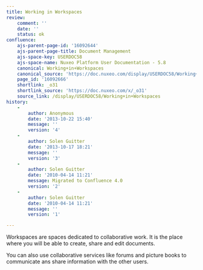 ```yaml
---
title: Working in Workspaces
review:
    comment: ''
    date: ''
    status: ok
confluence:
    ajs-parent-page-id: '16092644'
    ajs-parent-page-title: Document Management
    ajs-space-key: USERDOC58
    ajs-space-name: Nuxeo Platform User Documentation - 5.8
    canonical: Working+in+Workspaces
    canonical_source: 'https://doc.nuxeo.com/display/USERDOC58/Working+in+Workspaces'
    page_id: '16092666'
    shortlink: _o31
    shortlink_source: 'https://doc.nuxeo.com/x/_o31'
    source_link: /display/USERDOC58/Working+in+Workspaces
history:
    - 
        author: Anonymous
        date: '2013-10-22 15:40'
        message: ''
        version: '4'
    - 
        author: Solen Guitter
        date: '2013-10-17 18:21'
        message: ''
        version: '3'
    - 
        author: Solen Guitter
        date: '2010-04-14 11:21'
        message: Migrated to Confluence 4.0
        version: '2'
    - 
        author: Solen Guitter
        date: '2010-04-14 11:21'
        message: ''
        version: '1'

---
```

Workspaces are spaces dedicated to collaborative work. It is the place where you will be able to create, share and edit documents.

You can also use collaborative services like forums and picture books to communicate ans share information with the other users.